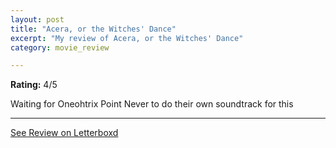 ```yaml
---
layout: post
title: "Acera, or the Witches' Dance"
excerpt: "My review of Acera, or the Witches' Dance"
category: movie_review

---
```


**Rating:** 4/5

Waiting for Oneohtrix Point Never to do their own soundtrack for this

<hr>

[See Review on Letterboxd](https://boxd.it/1ZXYuZ)
